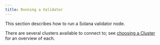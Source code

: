 ```yaml
---
title: Running a Validator
---
```


This section describes how to run a Solana validator node.

There are several clusters available to connect to; see [choosing a Cluster](cli/choose-a-cluster.md) for an overview of each.
